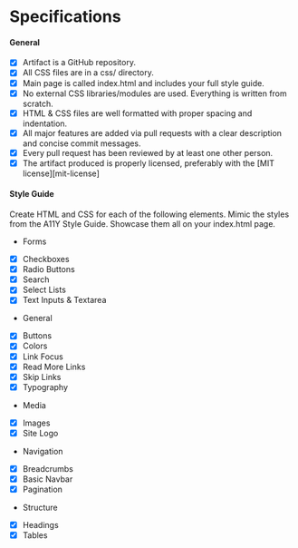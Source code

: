 # Specifications

#### General

- [x] Artifact is a GitHub repository.
- [x] All CSS files are in a css/ directory.
- [x] Main page is called index.html and includes your full style guide.
- [x] No external CSS libraries/modules are used. Everything is written from scratch.
- [x] HTML & CSS files are well formatted with proper spacing and indentation.
- [x] All major features are added via pull requests with a clear description and concise commit messages.
- [x] Every pull request has been reviewed by at least one other person.
- [x] The artifact produced is properly licensed, preferably with the [MIT license][mit-license]

#### Style Guide
Create HTML and CSS for each of the following elements. Mimic the styles from the A11Y Style Guide. Showcase them all on your index.html page.

- Forms
 - [x] Checkboxes
 - [x] Radio Buttons
 - [x] Search
 - [x] Select Lists
 - [x] Text Inputs & Textarea
- General
 - [x] Buttons
 - [x] Colors
 - [x] Link Focus
 - [x] Read More Links
 - [x] Skip Links
 - [x] Typography
- Media
 - [x] Images
 - [x] Site Logo
- Navigation
 - [x] Breadcrumbs
 - [x] Basic Navbar
 - [x] Pagination
- Structure
 - [x] Headings
 - [x] Tables
